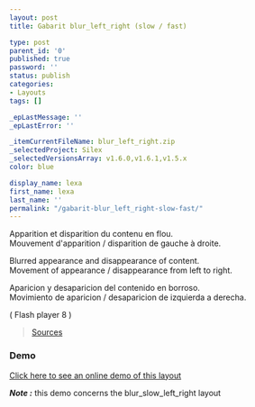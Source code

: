 ```yaml
---
layout: post
title: Gabarit blur_left_right (slow / fast)

type: post
parent_id: '0'
published: true
password: ''
status: publish
categories:
- Layouts
tags: []

_epLastMessage: ''
_epLastError: ''

_itemCurrentFileName: blur_left_right.zip
_selectedProject: Silex
_selectedVersionsArray: v1.6.0,v1.6.1,v1.5.x
color: blue

display_name: lexa
first_name: lexa
last_name: ''
permalink: "/gabarit-blur_left_right-slow-fast/"
---
```


Apparition et disparition du contenu en flou.  
Mouvement d'apparition / disparition de gauche à droite.

Blurred appearance and disappearance of content.  
Movement of appearance / disappearance from left to right.

Aparicion y desaparicion del contenido en borroso.  
Movimiento de aparicion / desaparicion de izquierda a derecha.

( Flash player 8 )

> [Sources](http://www.pascaldesign.fr/down/layouts/blur_left_right.zip)

### Demo

[Click here to see an online demo of this layout](https://www.silexlabs.org/silex_server/?/layout.demo7#/start/page.2)

_**Note :**_ this demo concerns the blur_slow_left_right layout